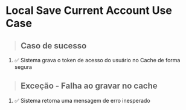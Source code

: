 # Local Save Current Account Use Case

> ## Caso de sucesso

1. ✅ Sistema grava o token de acesso do usuário no Cache de forma segura

> ## Exceção - Falha ao gravar no cache

1. ✅ Sistema retorna uma mensagem de erro inesperado
